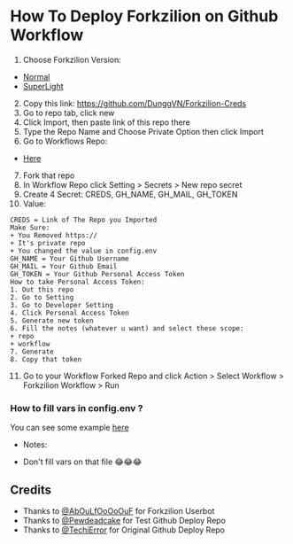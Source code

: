# How To Deploy Forkzilion on Github Workflow
1. Choose Forkzilion Version:
- [Normal](https://github.com/DunggVN/Forkzilion-Creds)
- [SuperLight](https://github.com/DunggVN/Forkzilion-Creds/tree/pruhsuperlight)
2. Copy this link: https://github.com/DunggVN/Forkzilion-Creds
3. Go to repo tab, click new
4. Click Import, then paste link of this repo there
5. Type the Repo Name and Choose Private Option then click Import
6. Go to Workflows Repo:
- [Here](https://github.com/DunggVN/Forkzilion-Workflows)
7. Fork that repo
8. In Workflow Repo click Setting > Secrets > New repo secret
9. Create 4 Secret: CREDS, GH_NAME, GH_MAIL, GH_TOKEN
10. Value:
```
CREDS = Link of The Repo you Imported
Make Sure:
+ You Removed https://
+ It's private repo
+ You changed the value in config.env
GH_NAME = Your Github Username
GH_MAIL = Your Github Email
GH_TOKEN = Your Github Personal Access Token
How to take Personal Access Token:
1. Out this repo
2. Go to Setting
3. Go to Developer Setting
4. Click Personal Access Token
5. Generate new token
6. Fill the notes (whatever u want) and select these scope:
+ repo
+ workflow
7. Generate
8. Copy that token
```

11. Go to your Workflow Forked Repo and click Action > Select Workflow > Forkzilion Workflow > Run

### How to fill vars in config.env ?
You can see some example [here](https://github.com/DunggVN/ProjectFizilion/blob/pruh/sample_config.env)
- Notes:
+ Don't fill vars on that file 😂😂😂

## Credits
- Thanks to [@AbOuLfOoOoOuF](https://github.com/AbOuLfOoOoOuF) for Forkzilion Userbot
- Thanks to [@Pewdeadcake](https://github.com/Pewdeadcake) for Test Github Deploy Repo
- Thanks to [@TechiError](https://github.com/TechiError) for Original Github Deploy Repo
